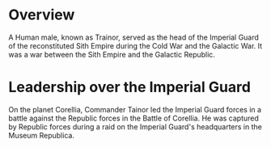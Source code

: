 # Overview

A Human male, known as Trainor, served as the head of the Imperial Guard of the reconstituted Sith Empire during the Cold War and the Galactic War.
It was a war between the Sith Empire and the Galactic Republic.

# Leadership over the Imperial Guard

On the planet Corellia, Commander Tainor led the Imperial Guard forces in a battle against the Republic forces in the Battle of Corellia.
He was captured by Republic forces during a raid on the Imperial Guard's headquarters in the Museum Republica.
